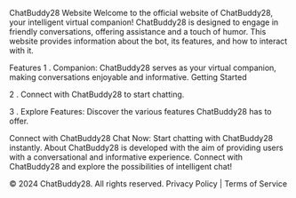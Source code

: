 
ChatBuddy28 Website
Welcome to the official website of ChatBuddy28, your intelligent virtual companion! ChatBuddy28 is designed to engage in friendly conversations, offering assistance and a touch of humor. This website provides information about the bot, its features, and how to interact with it.

Features
1 . Companion: ChatBuddy28 serves as your virtual companion, making conversations enjoyable and informative.
Getting Started

2 . Connect with ChatBuddy28 to start chatting.

3 . Explore Features: Discover the various features ChatBuddy28 has to offer.

Connect with ChatBuddy28
Chat Now: Start chatting with ChatBuddy28 instantly.
About
ChatBuddy28 is developed with the aim of providing users with a conversational and informative experience. Connect with ChatBuddy28 and explore the possibilities of intelligent chat!

© 2024 ChatBuddy28. All rights reserved. Privacy Policy | Terms of Service
